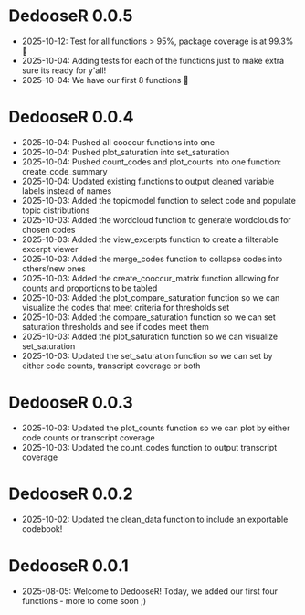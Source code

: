 # DedooseR 0.0.5
* 2025-10-12: Test for all functions > 95%, package coverage is at 99.3% 🥳
* 2025-10-04: Adding tests for each of the functions just to make extra sure its ready for y'all!
* 2025-10-04: We have our first 8 functions 🥳

# DedooseR 0.0.4
* 2025-10-04: Pushed all cooccur functions into one
* 2025-10-04: Pushed plot_saturation into set_saturation
* 2025-10-04: Pushed count_codes and plot_counts into one function: create_code_summary
* 2025-10-04: Updated existing functions to output cleaned variable labels instead of names
* 2025-10-03: Added the topicmodel function to select code and populate topic distributions
* 2025-10-03: Added the wordcloud function to generate wordclouds for chosen codes
* 2025-10-03: Added the view_excerpts function to create a filterable excerpt viewer
* 2025-10-03: Added the merge_codes function to collapse codes into others/new ones
* 2025-10-03: Added the create_cooccur_matrix function allowing for counts and proportions to be tabled
* 2025-10-03: Added the plot_compare_saturation function so we can visualize the codes that meet criteria for thresholds set
* 2025-10-03: Added the compare_saturation function so we can set saturation thresholds and see if codes meet them
* 2025-10-03: Added the plot_saturation function so we can visualize set_saturation
* 2025-10-03: Updated the set_saturation function so we can set by either code counts, transcript coverage or both

# DedooseR 0.0.3
* 2025-10-03: Updated the plot_counts function so we can plot by either code counts or transcript coverage
* 2025-10-03: Updated the count_codes function to output transcript coverage

# DedooseR 0.0.2
* 2025-10-02: Updated the clean_data function to include an exportable codebook!

# DedooseR 0.0.1

* 2025-08-05: Welcome to DedooseR! Today, we added our first four functions - more to come soon ;) 


